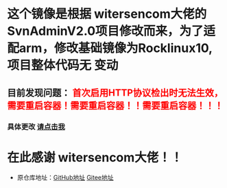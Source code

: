 # 这个镜像是根据 witersencom大佬的SvnAdminV2.0项目修改而来，为了适配arm，修改基础镜像为Rocklinux10,项目整体代码无 变动
## 目前发现问题： <span style="color: red;">首次启用HTTP协议检出时无法生效，需要重启容器！需要重启容器！！需要重启容器！！！</span>
### 具体更改 [请点击我](https://github.com/witersen/SvnAdminV2.0/compare/master...xuewuerduo:SvnAdminV2.0:docker-build)






# 在此感谢 witersencom大佬！！
-  原仓库地址：[GitHub地址](https://github.com/witersen/SvnAdminV2.0)   [Gitee地址](https://gitee.com/witersen/SvnAdminV2.0)


